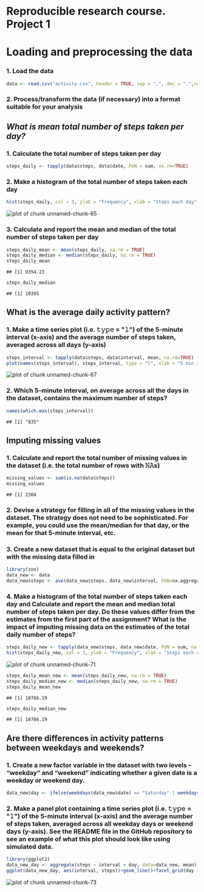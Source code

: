 Reproducible research course. Project 1
========================================
# Loading and preprocessing the data
### 1. Load the data

```r
data <- read.csv("activity.csv", header = TRUE, sep = ",", dec = ".",colClasses = c("numeric", "Date", "integer"))
```
### 2. Process/transform the data (if necessary) into a format suitable for your analysis

## *What is mean total number of steps taken per day?*
### 1. Calculate the total number of steps taken per day

```r
steps_daily <- tapply(data$steps, data$date, FUN = sum, na.rm=TRUE)
```
### 2. Make a histogram of the total number of steps taken each day

```r
hist(steps_daily, col = 3, ylab = "Frequency", xlab = "Steps each day", main = "Total number of steps per day", freq = TRUE, breaks = 20)
```

![plot of chunk unnamed-chunk-65](figure/unnamed-chunk-65-1.png)
### 3. Calculate and report the mean and median of the total number of steps taken per day

```r
steps_daily_mean <- mean(steps_daily, na.rm = TRUE)
steps_daily_median <- median(steps_daily, na.rm = TRUE)
steps_daily_mean
```

```
## [1] 9354.23
```

```r
steps_daily_median
```

```
## [1] 10395
```
## What is the average daily activity pattern?
### 1. Make a time series plot (i.e. 𝚝𝚢𝚙𝚎 = "𝚕") of the 5-minute interval (x-axis) and the average number of steps taken, averaged across all days (y-axis)

```r
steps_interval <- tapply(data$steps, data$interval, mean, na.rm=TRUE)
plot(names(steps_interval), steps_interval, type = "l", xlab = "5 min intervals", ylab = "Average number of steps", main = "Daily activity")
```

![plot of chunk unnamed-chunk-67](figure/unnamed-chunk-67-1.png)
### 2. Which 5-minute interval, on average across all the days in the dataset, contains the maximum number of steps?

```r
names(which.max(steps_interval))
```

```
## [1] "835"
```
## Imputing missing values
### 1. Calculate and report the total number of missing values in the dataset (i.e. the total number of rows with 𝙽𝙰s)

```r
missing_values <- sum(is.na(data$steps))
missing_values
```

```
## [1] 2304
```
### 2. Devise a strategy for filling in all of the missing values in the dataset. The strategy does not need to be sophisticated. For example, you could use the mean/median for that day, or the mean for that 5-minute interval, etc.
### 3. Create a new dataset that is equal to the original dataset but with the missing data filled in

```r
library(zoo)
data_new <- data
data_new$steps <- ave(data_new$steps, data_new$interval, FUN=na.aggregate)
```
### 4. Make a histogram of the total number of steps taken each day and Calculate and report the mean and median total number of steps taken per day. Do these values differ from the estimates from the first part of the assignment? What is the impact of imputing missing data on the estimates of the total daily number of steps?

```r
steps_daily_new <- tapply(data_new$steps, data_new$date, FUN = sum, na.rm=TRUE)
hist(steps_daily_new, col = 3, ylab = "Frequency", xlab = "Steps each day", main = "Total number of steps per day", freq = TRUE, breaks = 20)
```

![plot of chunk unnamed-chunk-71](figure/unnamed-chunk-71-1.png)

```r
steps_daily_mean_new <- mean(steps_daily_new, na.rm = TRUE)
steps_daily_median_new <- median(steps_daily_new, na.rm = TRUE)
steps_daily_mean_new
```

```
## [1] 10766.19
```

```r
steps_daily_median_new
```

```
## [1] 10766.19
```
## Are there differences in activity patterns between weekdays and weekends?
### 1. Create a new factor variable in the dataset with two levels – “weekday” and “weekend” indicating whether a given date is a weekday or weekend day.

```r
data_new$day <- ifelse(weekdays(data_new$date) == "Saturday" | weekdays(data_new$date) == "Sunday", "weekend", "weekday")
```
### 2. Make a panel plot containing a time series plot (i.e. 𝚝𝚢𝚙𝚎 = "𝚕") of the 5-minute interval (x-axis) and the average number of steps taken, averaged across all weekday days or weekend days (y-axis). See the README file in the GitHub repository to see an example of what this plot should look like using simulated data.

```r
library(ggplot2)
data_new_day <- aggregate(steps ~ interval + day, data=data_new, mean)
ggplot(data_new_day, aes(interval, steps))+geom_line()+facet_grid(day ~ .)+xlab("5 min intervals")+ylab("Average number of steps")
```

![plot of chunk unnamed-chunk-73](figure/unnamed-chunk-73-1.png)

